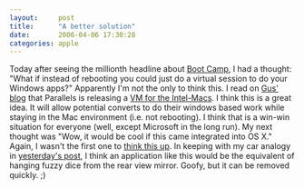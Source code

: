 ```yaml
---
layout:     post
title:      "A better solution"
date:       2006-04-06 17:30:28
categories: apple
---
```

Today after seeing the millionth headline about [Boot Camp](http://www.apple.com/macosx/bootcamp/), I had a thought: "What if instead of rebooting you could just do a virtual session to do your Windows apps?" Apparently I'm not the only to think this. I read on [Gus' blog](http://www.gusmueller.com/blog/archives/2006/4/6.html#1456) that Parallels is releasing a [VM for the Intel-Macs](http://www.parallels.com/en/products/workstation/mac/). I think this is a great idea. It will allow potential converts to do their windows based work while staying in the Mac environment (i.e. not rebooting). I think that is a win-win situation for everyone (well, except Microsoft in the long run). My next thought was "Wow, it would be cool if this came integrated into OS X." Again, I wasn't the first one to [think this up](http://daringfireball.net/2006/04/windows_the_new_classic). In keeping with my car analogy in [yesterday's post](http://ironboundsoftware.com/blog/2006/04/05/full-metal-mac/), I think an application like this would be the equivalent of hanging fuzzy dice from the rear view mirror. Goofy, but it can be removed quickly. ;)
